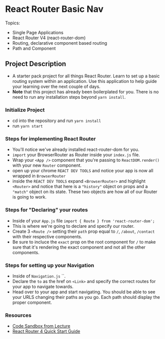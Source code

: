 # React Router Basic Nav

Topics:

* Single Page Applications
* React Router V4 (react-router-dom)
* Routing, declarative component based routing
* Path and Component

## Project Description

* A starter pack project for all things React Router. Learn to set up a basic routing system within an application. Use this application to help guide your learning over the next couple of days.
* **Note** that this project has already been boilerplated for you. There is no need to run any installation steps beyond `yarn install`.

### Initialize Project

* cd into the repository and run `yarn install`
* run `yarn start`

### Steps for implementing React Router

* You'll notice we've already installed react-router-dom for you.
* `import` your BrowserRouter as Router inside your `index.js` file.
* Wrap your `<App />` component that you're passing to `ReactDOM.render()` with your new `Router` component.
* open up your chrome `REACT DEV TOOLS` and notice your app is now all wrapped in `BrowserRouter`
* inside the `REACT DEV TOOLS` expand `<BrowserRouter>` and highlight `<Router>` and notice that here is a `"history"` object on props and a `"match"` object on its state. These two objects are how all of our Router is going to work. 

### Steps for "Declaring" your routes

* Inside of your `App.js` file `import { Route } from 'react-router-dom';`
* This is where we're going to declare and specify our router.
* Create 3 `<Route />` setting their `path` prop equal to `/`, `/about`, `/contact` with their respective components.
* Be sure to incluce the `exact` prop on the root component for `/` to make sure that it's rendering the exact component and not all the other components.

### Steps for setting up your Navigation

* Inside of `Navigation.js` ``.
* Declare the `to` as the href on `<Link>` and specify the correct routes for your app to navigate towards.
* Head over to your app and start navigating. You should be able to see your URLS changing their paths as you go. Each path should display the proper component. 

### Resources

* [Code Sandbox from Lecture](https://codesandbox.io/s/n58oqgwmP)
* [React Router 4 Quick Start Guide](https://reacttraining.com/react-router/web/guides/quick-start)

